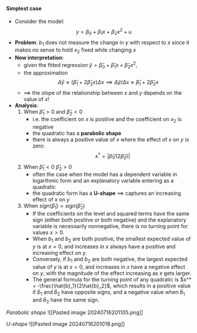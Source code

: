#### Simplest case
- Consider the model: $$y=\beta_0+\beta_1x+\beta_2x^2+u$$
- **Problem**: $b_1$ does not measure the change in $y$ with respect to $x$ since it makes no sense to hold $x_2$ fixed while changing $x$
- **New interpretation**: 
	- given the fitted regression $\hat{y}=\hat{\beta}_0+\hat{\beta}_1x+\hat{\beta}_2x^2,$
	- the approximation $$\Delta\hat{y}\approx(\hat{\beta}_1+2\hat{\beta}_2x)\Delta x \implies \Delta\hat{y}/\Delta x\approx\hat{\beta}_{1} + 2\hat{\beta}_{2}x$$
	- $\implies$ the slope of the relationship between $x$ and $y$ depends on the value of $x$!
- **Analysis**:
	1. When $\hat{\beta}_{1}>0$ and $\hat{\beta}_{2}<0$
		- i.e. the coefficient on $x$ is positive and the coefficient on $x_2$ is negative
		- the quadratic has a **parabolic shape**
		- there is always a positive value of $x$ where the effect of $x$ on $y$ is zero: $$x^*=|\hat{\beta}_1/(2\hat{\beta}_2)|$$
	2. When $\hat{\beta}_{1}<0$ $\hat{\beta}_{2}>0$
		- often the case when the model has a dependent variable in logarthmic form and an explanatory variable entering as a quadratic
		- the quadratic form has a **U-shape** $\implies$ captures an increasing effect of $x$ on $y$
	3. When $sign(\hat{\beta}_{1})= sign(\hat{\beta}_{2})$
		- If the coefficients on the level and squared terms have the same sign (either both positive or both negative) and the explanatory variable is necessarily nonnegative, there is no turning point for values $x > 0$. 
		- When $b_1$ and $b_2$ are both positive, the smallest expected value of $y$ is at $x = 0$, and increases in $x$ always have a positive and increasing effect on $y$. 
		- Conversely, if $b_1$ and $b_2$ are both negative, the largest expected value of $y$ is at $x = 0$, and increases in $x$ have a negative effect on $y$, with the magnitude of the effect increasing as $x$ gets larger. 
		- The general formula for the turning point of any quadratic is $x^* = -\frac{\hat{b}_1}{2\hat{b}_2}$, which results in a positive value if $\hat{b}_1$ and $\hat{b}_2$ have opposite signs, and a negative value when $\hat{b}_1$ and $\hat{b}_2$ have the same sign.


*Parabolic shape*
![[Pasted image 20240716201105.png]]

*U-shape*
![[Pasted image 20240716201018.png]]